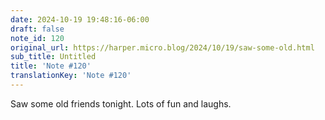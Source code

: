```yaml
---
date: 2024-10-19 19:48:16-06:00
draft: false
note_id: 120
original_url: https://harper.micro.blog/2024/10/19/saw-some-old.html
sub_title: Untitled
title: 'Note #120'
translationKey: 'Note #120'
---
```


Saw some old friends tonight. Lots of fun and laughs.